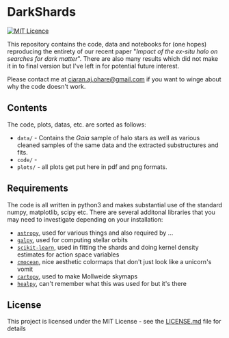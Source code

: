 # DarkShards

[//]: [![DOI](https://zenodo.org/badge/131850900.svg)](https://zenodo.org/badge/latestdoi/131850900) 
[//]: [![arXiv](https://img.shields.io/badge/arXiv-1805.09034-B31B1B.svg)](https://arxiv.org/abs/1805.09034)
[![MIT Licence](https://badges.frapsoft.com/os/mit/mit.svg?v=103)](https://opensource.org/licenses/mit-license.php)

This repository contains the code, data and notebooks for (one hopes) reproducing the entirety of our recent paper "*Impact of the ex-situ halo on searches for dark matter*". There are also many results which did not make it in to final version but I've left in for potential future interest.

Please contact me at ciaran.aj.ohare@gmail.com if you want to winge about why the code doesn't work.

## Contents

The code, plots, datas, etc. are sorted as follows:

* `data/` - Contains the *Gaia* sample of halo stars as well as various cleaned samples of the same data and the extracted substructures and fits.
* `code/` - 
* `plots/` - all plots get put here in pdf and png formats.

## Requirements

The code is all written in python3 and makes substantial use of the standard numpy, matplotlib, scipy etc. There are several additonal libraries that you may need to investigate depending on your installation:

* [`astropy`](https://www.astropy.org/), used for various things and also required by ...
* [`galpy`](https://galpy.readthedocs.io/en/v1.4.0/), used for computing stellar orbits
* [`scikit-learn`](https://scikit-learn.org/stable/), used in fitting the shards and doing kernel density estimates for action space variables
* [`cmocean`](https://matplotlib.org/cmocean/), nice aesthetic colormaps that don't just look like a unicorn's vomit
* [`cartopy`](https://scitools.org.uk/cartopy/docs/latest/), used to make Mollweide skymaps
* [`healpy`](https://healpy.readthedocs.io/en/latest/), can't remember what this was used for but it's there


## License

This project is licensed under the MIT License - see the [LICENSE.md](LICENSE.md) file for details
